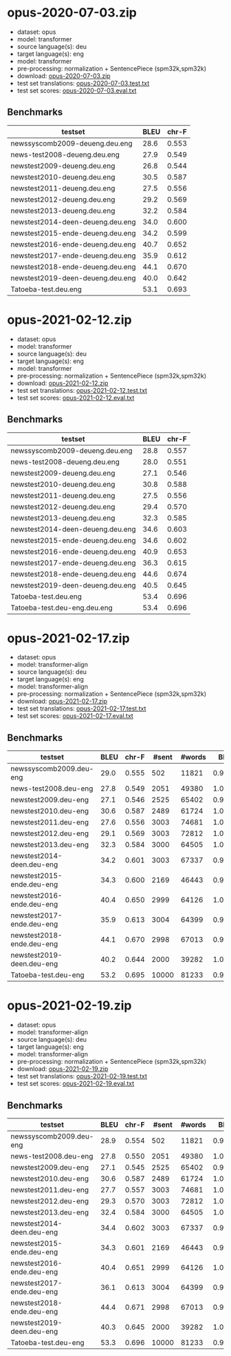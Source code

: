 # opus-2020-07-03.zip

* dataset: opus
* model: transformer
* source language(s): deu
* target language(s): eng
* model: transformer
* pre-processing: normalization + SentencePiece (spm32k,spm32k)
* download: [opus-2020-07-03.zip](https://object.pouta.csc.fi/Tatoeba-MT-models/deu-eng/opus-2020-07-03.zip)
* test set translations: [opus-2020-07-03.test.txt](https://object.pouta.csc.fi/Tatoeba-MT-models/deu-eng/opus-2020-07-03.test.txt)
* test set scores: [opus-2020-07-03.eval.txt](https://object.pouta.csc.fi/Tatoeba-MT-models/deu-eng/opus-2020-07-03.eval.txt)

## Benchmarks

| testset               | BLEU  | chr-F |
|-----------------------|-------|-------|
| newssyscomb2009-deueng.deu.eng 	| 28.6 	| 0.553 |
| news-test2008-deueng.deu.eng 	| 27.9 	| 0.549 |
| newstest2009-deueng.deu.eng 	| 26.8 	| 0.544 |
| newstest2010-deueng.deu.eng 	| 30.5 	| 0.587 |
| newstest2011-deueng.deu.eng 	| 27.5 	| 0.556 |
| newstest2012-deueng.deu.eng 	| 29.2 	| 0.569 |
| newstest2013-deueng.deu.eng 	| 32.2 	| 0.584 |
| newstest2014-deen-deueng.deu.eng 	| 34.0 	| 0.600 |
| newstest2015-ende-deueng.deu.eng 	| 34.2 	| 0.599 |
| newstest2016-ende-deueng.deu.eng 	| 40.7 	| 0.652 |
| newstest2017-ende-deueng.deu.eng 	| 35.9 	| 0.612 |
| newstest2018-ende-deueng.deu.eng 	| 44.1 	| 0.670 |
| newstest2019-deen-deueng.deu.eng 	| 40.0 	| 0.642 |
| Tatoeba-test.deu.eng 	| 53.1 	| 0.693 |

# opus-2021-02-12.zip

* dataset: opus
* model: transformer
* source language(s): deu
* target language(s): eng
* model: transformer
* pre-processing: normalization + SentencePiece (spm32k,spm32k)
* download: [opus-2021-02-12.zip](https://object.pouta.csc.fi/Tatoeba-MT-models/deu-eng/opus-2021-02-12.zip)
* test set translations: [opus-2021-02-12.test.txt](https://object.pouta.csc.fi/Tatoeba-MT-models/deu-eng/opus-2021-02-12.test.txt)
* test set scores: [opus-2021-02-12.eval.txt](https://object.pouta.csc.fi/Tatoeba-MT-models/deu-eng/opus-2021-02-12.eval.txt)

## Benchmarks

| testset               | BLEU  | chr-F |
|-----------------------|-------|-------|
| newssyscomb2009-deueng.deu.eng 	| 28.8 	| 0.557 |
| news-test2008-deueng.deu.eng 	| 28.0 	| 0.551 |
| newstest2009-deueng.deu.eng 	| 27.1 	| 0.546 |
| newstest2010-deueng.deu.eng 	| 30.8 	| 0.588 |
| newstest2011-deueng.deu.eng 	| 27.5 	| 0.556 |
| newstest2012-deueng.deu.eng 	| 29.4 	| 0.570 |
| newstest2013-deueng.deu.eng 	| 32.3 	| 0.585 |
| newstest2014-deen-deueng.deu.eng 	| 34.6 	| 0.603 |
| newstest2015-ende-deueng.deu.eng 	| 34.6 	| 0.602 |
| newstest2016-ende-deueng.deu.eng 	| 40.9 	| 0.653 |
| newstest2017-ende-deueng.deu.eng 	| 36.3 	| 0.615 |
| newstest2018-ende-deueng.deu.eng 	| 44.6 	| 0.674 |
| newstest2019-deen-deueng.deu.eng 	| 40.5 	| 0.645 |
| Tatoeba-test.deu.eng 	| 53.4 	| 0.696 |
| Tatoeba-test.deu-eng.deu.eng 	| 53.4 	| 0.696 |

# opus-2021-02-17.zip

* dataset: opus
* model: transformer-align
* source language(s): deu
* target language(s): eng
* model: transformer-align
* pre-processing: normalization + SentencePiece (spm32k,spm32k)
* download: [opus-2021-02-17.zip](https://object.pouta.csc.fi/Tatoeba-MT-models/deu-eng/opus-2021-02-17.zip)
* test set translations: [opus-2021-02-17.test.txt](https://object.pouta.csc.fi/Tatoeba-MT-models/deu-eng/opus-2021-02-17.test.txt)
* test set scores: [opus-2021-02-17.eval.txt](https://object.pouta.csc.fi/Tatoeba-MT-models/deu-eng/opus-2021-02-17.eval.txt)

## Benchmarks

| testset | BLEU  | chr-F | #sent | #words | BP |
|---------|-------|-------|-------|--------|----|
| newssyscomb2009.deu-eng 	| 29.0 	| 0.555 	| 502 	| 11821 	| 0.997 |
| news-test2008.deu-eng 	| 27.8 	| 0.549 	| 2051 	| 49380 	| 1.000 |
| newstest2009.deu-eng 	| 27.1 	| 0.546 	| 2525 	| 65402 	| 0.985 |
| newstest2010.deu-eng 	| 30.6 	| 0.587 	| 2489 	| 61724 	| 1.000 |
| newstest2011.deu-eng 	| 27.6 	| 0.556 	| 3003 	| 74681 	| 1.000 |
| newstest2012.deu-eng 	| 29.1 	| 0.569 	| 3003 	| 72812 	| 1.000 |
| newstest2013.deu-eng 	| 32.3 	| 0.584 	| 3000 	| 64505 	| 1.000 |
| newstest2014-deen.deu-eng 	| 34.2 	| 0.601 	| 3003 	| 67337 	| 0.981 |
| newstest2015-ende.deu-eng 	| 34.3 	| 0.600 	| 2169 	| 46443 	| 0.980 |
| newstest2016-ende.deu-eng 	| 40.4 	| 0.650 	| 2999 	| 64126 	| 1.000 |
| newstest2017-ende.deu-eng 	| 35.9 	| 0.613 	| 3004 	| 64399 	| 0.987 |
| newstest2018-ende.deu-eng 	| 44.1 	| 0.670 	| 2998 	| 67013 	| 0.983 |
| newstest2019-deen.deu-eng 	| 40.2 	| 0.644 	| 2000 	| 39282 	| 1.000 |
| Tatoeba-test.deu-eng 	| 53.2 	| 0.695 	| 10000 	| 81233 	| 0.974 |

# opus-2021-02-19.zip

* dataset: opus
* model: transformer-align
* source language(s): deu
* target language(s): eng
* model: transformer-align
* pre-processing: normalization + SentencePiece (spm32k,spm32k)
* download: [opus-2021-02-19.zip](https://object.pouta.csc.fi/Tatoeba-MT-models/deu-eng/opus-2021-02-19.zip)
* test set translations: [opus-2021-02-19.test.txt](https://object.pouta.csc.fi/Tatoeba-MT-models/deu-eng/opus-2021-02-19.test.txt)
* test set scores: [opus-2021-02-19.eval.txt](https://object.pouta.csc.fi/Tatoeba-MT-models/deu-eng/opus-2021-02-19.eval.txt)

## Benchmarks

| testset | BLEU  | chr-F | #sent | #words | BP |
|---------|-------|-------|-------|--------|----|
| newssyscomb2009.deu-eng 	| 28.9 	| 0.554 	| 502 	| 11821 	| 0.994 |
| news-test2008.deu-eng 	| 27.8 	| 0.550 	| 2051 	| 49380 	| 1.000 |
| newstest2009.deu-eng 	| 27.1 	| 0.545 	| 2525 	| 65402 	| 0.984 |
| newstest2010.deu-eng 	| 30.6 	| 0.587 	| 2489 	| 61724 	| 1.000 |
| newstest2011.deu-eng 	| 27.7 	| 0.557 	| 3003 	| 74681 	| 1.000 |
| newstest2012.deu-eng 	| 29.3 	| 0.570 	| 3003 	| 72812 	| 1.000 |
| newstest2013.deu-eng 	| 32.4 	| 0.584 	| 3000 	| 64505 	| 1.000 |
| newstest2014-deen.deu-eng 	| 34.4 	| 0.602 	| 3003 	| 67337 	| 0.980 |
| newstest2015-ende.deu-eng 	| 34.3 	| 0.601 	| 2169 	| 46443 	| 0.979 |
| newstest2016-ende.deu-eng 	| 40.4 	| 0.651 	| 2999 	| 64126 	| 1.000 |
| newstest2017-ende.deu-eng 	| 36.1 	| 0.613 	| 3004 	| 64399 	| 0.987 |
| newstest2018-ende.deu-eng 	| 44.4 	| 0.671 	| 2998 	| 67013 	| 0.985 |
| newstest2019-deen.deu-eng 	| 40.3 	| 0.645 	| 2000 	| 39282 	| 1.000 |
| Tatoeba-test.deu-eng 	| 53.3 	| 0.696 	| 10000 	| 81233 	| 0.974 |

